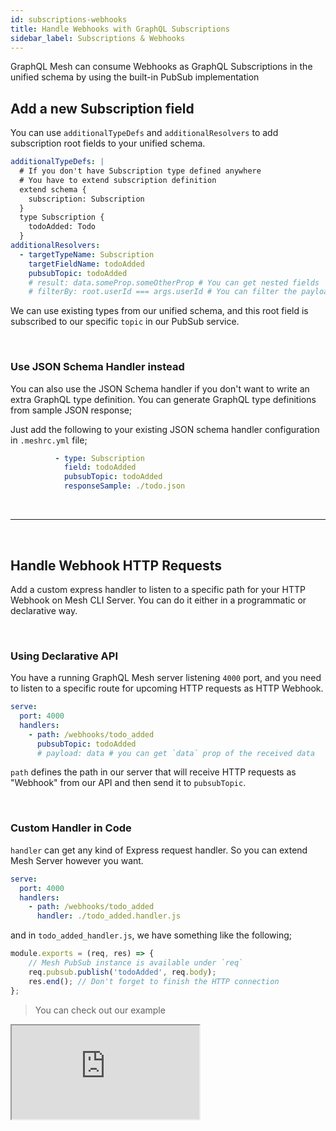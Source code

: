 ```yaml
---
id: subscriptions-webhooks
title: Handle Webhooks with GraphQL Subscriptions
sidebar_label: Subscriptions & Webhooks
---
```


GraphQL Mesh can consume Webhooks as GraphQL Subscriptions in the unified schema by using the built-in PubSub implementation

## Add a new Subscription field

You can use `additionalTypeDefs` and `additionalResolvers` to add subscription root fields to your unified schema.

```yaml
additionalTypeDefs: |
  # If you don't have Subscription type defined anywhere
  # You have to extend subscription definition
  extend schema {
    subscription: Subscription
  }
  type Subscription {
    todoAdded: Todo
  }
additionalResolvers:
  - targetTypeName: Subscription
    targetFieldName: todoAdded
    pubsubTopic: todoAdded
    # result: data.someProp.someOtherProp # You can get nested fields
    # filterBy: root.userId === args.userId # You can filter the payload by `userId` for example
```

We can use existing types from our unified schema, and this root field is subscribed to our specific `topic` in our PubSub service.



<p>&nbsp;</p>


### Use JSON Schema Handler instead

You can also use the JSON Schema handler if you don't want to write an extra GraphQL type definition. You can generate GraphQL type definitions from sample JSON response;

Just add the following to your existing JSON schema handler configuration in `.meshrc.yml` file;
```yaml
          - type: Subscription
            field: todoAdded
            pubsubTopic: todoAdded
            responseSample: ./todo.json
```


<p>&nbsp;</p>

------

<p>&nbsp;</p>


## Handle Webhook HTTP Requests

Add a custom express handler to listen to a specific path for your HTTP Webhook on Mesh CLI Server. You can do it either in a programmatic or declarative way.


<p>&nbsp;</p>


### Using Declarative API

You have a running GraphQL Mesh server listening `4000` port, and you need to listen to a specific route for upcoming HTTP requests as HTTP Webhook.

```yaml
serve:
  port: 4000
  handlers:
    - path: /webhooks/todo_added
      pubsubTopic: todoAdded
      # payload: data # you can get `data` prop of the received data
```

`path` defines the path in our server that will receive HTTP requests as "Webhook" from our API and then send it to `pubsubTopic`.



<p>&nbsp;</p>


### Custom Handler in Code

`handler` can get any kind of Express request handler. So you can extend Mesh Server however you want.

```yaml
serve:
  port: 4000
  handlers:
    - path: /webhooks/todo_added
      handler: ./todo_added.handler.js
```

and in `todo_added_handler.js`, we have something like the following;

```js
module.exports = (req, res) => {
    // Mesh PubSub instance is available under `req`
    req.pubsub.publish('todoAdded', req.body);
    res.end(); // Don't forget to finish the HTTP connection
};
```

> You can check out our example

<iframe
     src="https://codesandbox.io/embed/github/Urigo/graphql-mesh/tree/master/examples/json-schema-subscriptions?fontsize=14&hidenavigation=1&theme=dark&module=%2F.meshrc.yml"
     style={{width:"100%", height:"500px", border:"0", borderRadius: "4px", overflow:"hidden"}}
     title="json-schema-subscriptions"
     allow="geolocation; microphone; camera; midi; vr; accelerometer; gyroscope; payment; ambient-light-sensor; encrypted-media; usb"
     sandbox="allow-modals allow-forms allow-popups allow-scripts allow-same-origin" />
